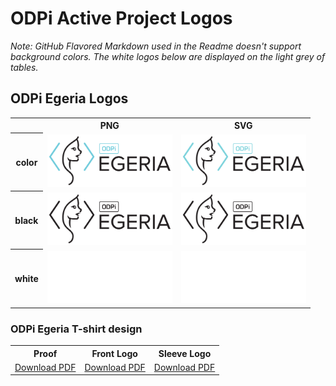 # ODPi Active Project Logos

*Note: GitHub Flavored Markdown used in the Readme doesn't support background colors. The white logos below are displayed on the light grey of tables.*

## ODPi Egeria Logos

<table>
    <tr>
        <th></th>
        <th>PNG</th>
        <th>SVG</th>
    </tr>
    <tr>
        <th>color</th>
        <td><img src="/projects/egeria/egeria-color.png" width="200"></td>
        <td><img src="/projects/egeria/egeria-color.svg" width="200"></td>
    </tr>
    <tr>
        <th>black</th>
        <td><img src="/projects/egeria/egeria-black.png" width="200"></td>
        <td><img src="/projects/egeria/egeria-black.svg" width="200"></td>
    </tr>
    <tr>
        <th>white</th>
        <td><img src="/projects/egeria/egeria-white.png" width="200"></td>
        <td><img src="/projects/egeria/egeria-white.svg" width="200"></td>
    </tr>
</table>

### ODPi Egeria T-shirt design

<table>
    <tr>
        <th>Proof</th>
        <th>Front Logo</th>
        <th>Sleeve Logo</th>
    </tr>
    <tr>
        <td><a href="/projects/egeria/egeria_shirt_proof.pdf">Download PDF</a></td>
        <td><a href="/projects/egeria/egeria_shirt_front_logo.pdf">Download PDF</a></td>
        <td><a href="/projects/egeria/egeria_shirt_sleeve_logo.pdf">Download PDF</a></td>
    </tr>
</table>
